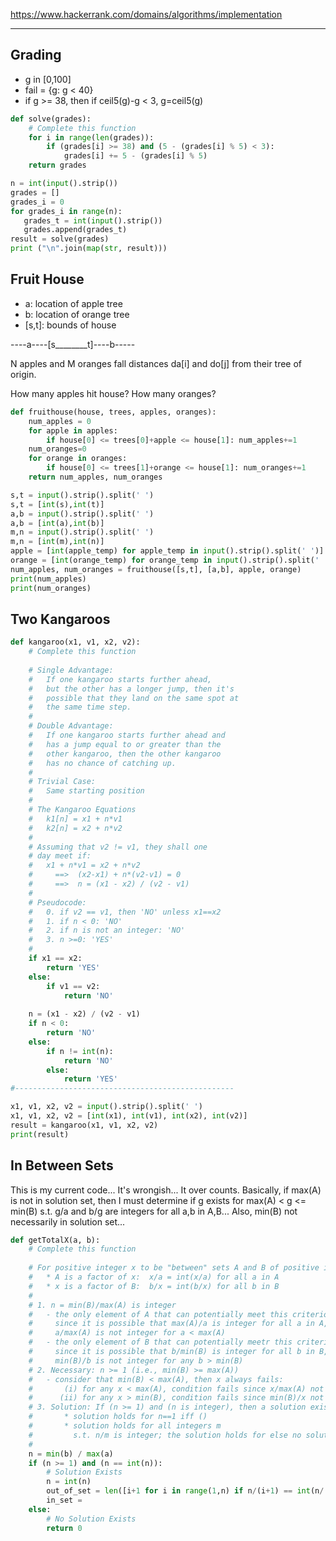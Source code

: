 https://www.hackerrank.com/domains/algorithms/implementation

--------------------------------------------------------------
## Grading
* g in [0,100]
* fail = {g: g < 40}
* if g >= 38, then if ceil5(g)-g < 3, g=ceil5(g)

```python
def solve(grades):
    # Complete this function
    for i in range(len(grades)):
        if (grades[i] >= 38) and (5 - (grades[i] % 5) < 3):
            grades[i] += 5 - (grades[i] % 5)
    return grades

n = int(input().strip())
grades = []
grades_i = 0
for grades_i in range(n):
   grades_t = int(input().strip())
   grades.append(grades_t)
result = solve(grades)
print ("\n".join(map(str, result)))
```

## Fruit House

* a: location of apple tree
* b: location of orange tree
* [s,t]: bounds of house

----a----[s________t]----b-----

N apples and M oranges fall distances da[i] and do[j] from their tree of origin.

How many apples hit house? How many oranges?

```python
def fruithouse(house, trees, apples, oranges):
    num_apples = 0
    for apple in apples:
        if house[0] <= trees[0]+apple <= house[1]: num_apples+=1
    num_oranges=0
    for orange in oranges:
        if house[0] <= trees[1]+orange <= house[1]: num_oranges+=1
    return num_apples, num_oranges

s,t = input().strip().split(' ')
s,t = [int(s),int(t)]
a,b = input().strip().split(' ')
a,b = [int(a),int(b)]
m,n = input().strip().split(' ')
m,n = [int(m),int(n)]
apple = [int(apple_temp) for apple_temp in input().strip().split(' ')]
orange = [int(orange_temp) for orange_temp in input().strip().split(' ')]
num_apples, num_oranges = fruithouse([s,t], [a,b], apple, orange)
print(num_apples)
print(num_oranges)
```

## Two Kangaroos

```python
def kangaroo(x1, v1, x2, v2):
    # Complete this function
    
    # Single Advantage:  
    #   If one kangaroo starts further ahead,
    #   but the other has a longer jump, then it's
    #   possible that they land on the same spot at
    #   the same time step.
    #
    # Double Advantage:
    #   If one kangaroo starts further ahead and 
    #   has a jump equal to or greater than the 
    #   other kangaroo, then the other kangaroo
    #   has no chance of catching up.
    #
    # Trivial Case: 
    #   Same starting position
    #
    # The Kangaroo Equations
    #   k1[n] = x1 + n*v1
    #   k2[n] = x2 + n*v2
    #
    # Assuming that v2 != v1, they shall one 
    # day meet if:
    #   x1 + n*v1 = x2 + n*v2
    #     ==>  (x2-x1) + n*(v2-v1) = 0
    #     ==>  n = (x1 - x2) / (v2 - v1)
    #
    # Pseudocode:
    #   0. if v2 == v1, then 'NO' unless x1==x2
    #   1. if n < 0: 'NO'
    #   2. if n is not an integer: 'NO'
    #   3. n >=0: 'YES'
    #
    if x1 == x2:
        return 'YES'
    else:
        if v1 == v2:
            return 'NO'
        
    n = (x1 - x2) / (v2 - v1)
    if n < 0: 
        return 'NO'
    else:
        if n != int(n):
            return 'NO'
        else:
            return 'YES'
#-------------------------------------------------    

x1, v1, x2, v2 = input().strip().split(' ')
x1, v1, x2, v2 = [int(x1), int(v1), int(x2), int(v2)]
result = kangaroo(x1, v1, x2, v2)
print(result)
```

## In Between Sets
This is my current code... It's wrongish... It over counts.
Basically, if max(A) is not in solution set, then I must determine
if g exists for max(A) < g <= min(B) s.t. g/a and b/g are integers for 
all a,b in A,B...  Also, min(B) not necessarily in solution set...
```python
def getTotalX(a, b):
    # Complete this function
    
    # For positive integer x to be "between" sets A and B of positive integers:
    #   * A is a factor of x:  x/a = int(x/a) for all a in A
    #   * x is a factor of B:  b/x = int(b/x) for all b in B
    # 
    # 1. n = min(B)/max(A) is integer 
    #   - the only element of A that can potentially meet this criterion is max(A)
    #     since it is possible that max(A)/a is integer for all a in A, but
    #     a/max(A) is not integer for a < max(A)
    #   - the only element of B that can potentially meetr this criteria is min(B)
    #     since it is possible that b/min(B) is integer for all b in B, but
    #     min(B)/b is not integer for any b > min(B)
    # 2. Necessary: n >= 1 (i.e., min(B) >= max(A))
    #   - consider that min(B) < max(A), then x always fails:
    #       (i) for any x < max(A), condition fails since x/max(A) not integer
    #      (ii) for any x > min(B), condition fails since min(B)/x not integer
    # 3. Solution: If (n >= 1) and (n is integer), then a solution exists, else no solution.
    #       * solution holds for n==1 iff () 
    #       * solution holds for all integers m 
    #         s.t. n/m is integer; the solution holds for else no solution (0); else if n==1, the
    #     
    n = min(b) / max(a)
    if (n >= 1) and (n == int(n)):
        # Solution Exists
        n = int(n)
        out_of_set = len([i+1 for i in range(1,n) if n/(i+1) == int(n/(i+1))])
        in_set =
    else:
        # No Solution Exists
        return 0 
  
```
